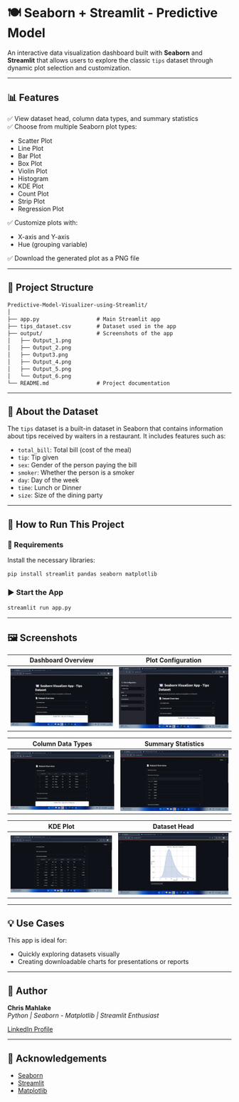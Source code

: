 # 🍽️ Seaborn + Streamlit - Predictive Model

An interactive data visualization dashboard built with **Seaborn** and **Streamlit** that allows users to explore the classic `tips` dataset through dynamic plot selection and customization.

---

## 📊 Features

✅ View dataset head, column data types, and summary statistics  
✅ Choose from multiple Seaborn plot types:
- Scatter Plot
- Line Plot
- Bar Plot
- Box Plot
- Violin Plot
- Histogram
- KDE Plot
- Count Plot
- Strip Plot
- Regression Plot

✅ Customize plots with:
- X-axis and Y-axis
- Hue (grouping variable)

✅ Download the generated plot as a PNG file

---

## 📁 Project Structure

```
Predictive-Model-Visualizer-using-Streamlit/
│
├── app.py                  # Main Streamlit app
├── tips_dataset.csv        # Dataset used in the app
├── output/                 # Screenshots of the app
│   ├── Output_1.png
│   ├── Output_2.png
│   ├── Output3.png
│   ├── Output_4.png
│   ├── Output_5.png
│   └── Output_6.png
└── README.md               # Project documentation
```

---

## 🧾 About the Dataset

The `tips` dataset is a built-in dataset in Seaborn that contains information about tips received by waiters in a restaurant. It includes features such as:

- `total_bill`: Total bill (cost of the meal)
- `tip`: Tip given
- `sex`: Gender of the person paying the bill
- `smoker`: Whether the person is a smoker
- `day`: Day of the week
- `time`: Lunch or Dinner
- `size`: Size of the dining party

---

## 🚀 How to Run This Project

### 🔧 Requirements

Install the necessary libraries:

```bash
pip install streamlit pandas seaborn matplotlib
```

### ▶️ Start the App

```bash
streamlit run app.py
```

---

## 🖼️ Screenshots

| Dashboard Overview | Plot Configuration |
|--------------------|--------------------|
| ![](output/Output_1.png) | ![](output/Output_2.png) |

| Column Data Types | Summary Statistics |
|-------------------|--------------------|
| ![](output/Output3.png) | ![](output/Output_4.png) |

| KDE Plot | Dataset Head |
|----------|--------------|
| ![](output/Output_5.png) | ![](output/Output_6.png) |

---

## 💡 Use Cases

This app is ideal for:
- Quickly exploring datasets visually
- Creating downloadable charts for presentations or reports

---


## 🧠 Author

**Chris Mahlake**  
*Python | Seaborn - Matplotlib | Streamlit Enthusiast*

[LinkedIn Profile](https://www.linkedin.com/in/chris-mahlake-623428213/)

---


## 🙏 Acknowledgements

- [Seaborn](https://seaborn.pydata.org/)
- [Streamlit](https://streamlit.io/)
- [Matplotlib](https://matplotlib.org/)
